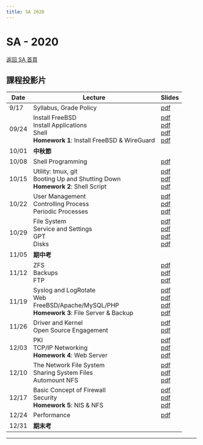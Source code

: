 ```yaml
---
title: SA 2020
---
```


# SA - 2020

[返回 SA 首頁](/sa/)

## 課程投影片

| Date | Lecture | Slides |
|---|---|---|
| 9/17 | Syllabus, Grade Policy | [pdf](/assets/sa/2020/00_Syllabus_v3.pdf) |
| 09/24 | Install FreeBSD<br>Install Applications<br>Shell<br>**Homework 1**: Install FreeBSD & WireGuard | [pdf](/assets/sa/2020/01_Install_FreeBSD.pdf)<br>[pdf](/assets/sa/2020/02_Installing_Applications.pdf)<br>[pdf](/assets/sa/2020/03_Shell.pdf)<br>[pdf](/assets/sa/2020/HW1v2.pdf) |
| 10/01 | **中秋節** | |
| 10/08 | Shell Programming | [pdf](/assets/sa/2020/04_ShellProgramming.pdf) |
| 10/15 | Utility: tmux, git<br>Booting Up and Shutting Down<br>**Homework 2**: Shell Script | [pdf](/assets/sa/2020/05_Utilities_tmux_git_v2.pdf)<br>[pdf](/assets/sa/2020/06_Boot_ShutDown.pdf)<br>[pdf](/assets/sa/2020/HW2.pdf) |
| 10/22 | User Management<br>Controlling Process<br>Periodic Processes | [pdf](/assets/sa/2020/07_User_Management.pdf)<br>[pdf](/assets/sa/2020/08_Controlling_Process.pdf)<br>[pdf](/assets/sa/2020/09_Periodic_Processes.pdf) |
| 10/29 | File System<br>Service and Settings<br>GPT<br>Disks | [pdf](/assets/sa/2020/10_FileSystem.pdf)<br>[pdf](/assets/sa/2020/11_Service_and_Settings.pdf)<br>[pdf](/assets/sa/2020/12_GPT.pdf)<br>[pdf](/assets/sa/2020/13_Disks.pdf) |
| 11/05 | **期中考** | |
| 11/12 | ZFS<br>Backups<br>FTP | [pdf](/assets/sa/2020/14_ZFS.pdf)<br>[pdf](/assets/sa/2020/15_Backups.pdf)<br>[pdf](/assets/sa/2020/16_FTP_File_Transfer_Protocol.pdf) |
| 11/19 | Syslog and LogRotate<br>Web<br>FreeBSD/Apache/MySQL/PHP<br>**Homework 3**: File Server & Backup | [pdf](/assets/sa/2020/17_Syslog_and_LogRotate.pdf)<br>[pdf](/assets/sa/2020/18_Web_v2.pdf)<br>[pdf](/assets/sa/2020/19_FAMP_v2.pdf)<br>[pdf](/assets/sa/2020/HW3.pdf) |
| 11/26 | Driver and Kernel<br>Open Source Engagement | [pdf](/assets/sa/2020/20_Driver_and_Kernel_v2.pdf)<br>[pdf](/assets/sa/2020/21_Open_Source_Engagement_v2.pdf) |
| 12/03 | PKI<br>TCP/IP Networking<br>**Homework 4**: Web Server | [pdf](/assets/sa/2020/22_PKI.pdf)<br>[pdf](/assets/sa/2020/23_TCP_IP.pdf)<br>[pdf](/assets/sa/2020/HW4.pdf) |
| 12/10 | The Network File System<br>Sharing System Files<br>Automount NFS | [pdf](/assets/sa/2020/24_NFS.pdf)<br>[pdf](/assets/sa/2020/25_NIS.pdf)<br>[pdf](/assets/sa/2020/26_Automount.pdf) |
| 12/17 | Basic Concept of Firewall<br>Security<br>**Homework 5**: NIS & NFS | [pdf](/assets/sa/2020/27_Basic_Firewall.pdf)<br>[pdf](/assets/sa/2020/28_Security.pdf)<br>[pdf](/assets/sa/2020/HW5v2.pdf) |
| 12/24 | Performance | [pdf](/assets/sa/2020/29_Performance.pdf) |
| 12/31 | **期末考** | |

---
